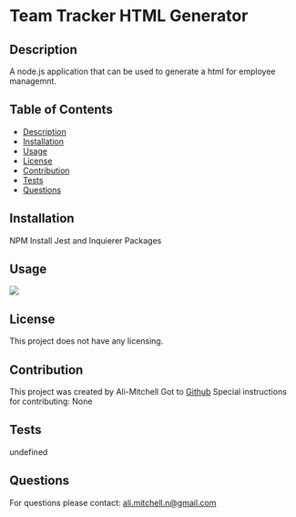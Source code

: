 # Team Tracker HTML Generator 

  

  ## Description
  A node.js application that can be used to generate a html for employee managemnt.
  ## Table of Contents
  * [Description](#description)
  * [Installation](#installation)
  * [Usage](#usage)
  * [License](#license)
  * [Contribution](#contribution)
  * [Tests](#tests)
  * [Questions](#questions)
  
  ## Installation 
  NPM Install Jest and Inquierer Packages 
  ## Usage
  ![](https://user-images.githubusercontent.com/79877350/125146232-09686780-e0e2-11eb-9dcd-cba29ea303e6.png)
  ## License
  This project does not have any licensing.
  ## Contribution
  This project was created by Ali-Mitchell Got to [Github](https://www.github.com/undefined)
  Special instructions for contributing:
  None
  ## Tests
  undefined
  ## Questions
  For questions please contact: ali.mitchell.n@gmail.com
  